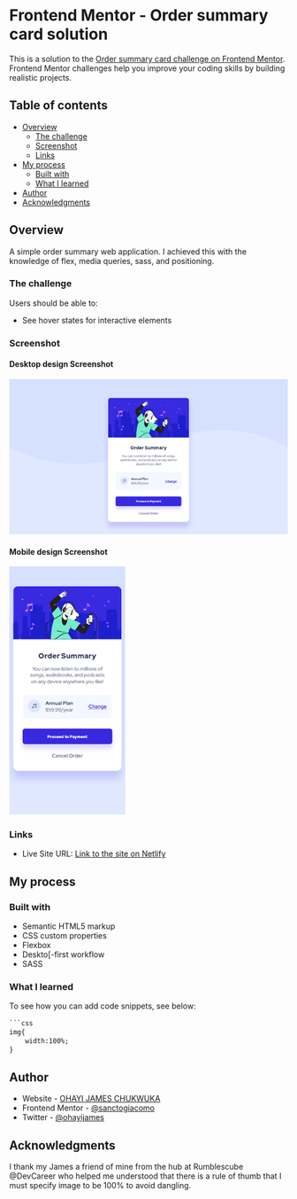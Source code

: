 # Frontend Mentor - Order summary card solution

This is a solution to the [Order summary card challenge on Frontend Mentor](https://www.frontendmentor.io/challenges/order-summary-component-QlPmajDUj). Frontend Mentor challenges help you improve your coding skills by building realistic projects. 

## Table of contents

- [Overview](#overview)
  - [The challenge](#the-challenge)
  - [Screenshot](#screenshot)
  - [Links](#links)
- [My process](#my-process)
  - [Built with](#built-with)
  - [What I learned](#what-i-learned)
- [Author](#author)
- [Acknowledgments](#acknowledgments)


## Overview
A simple order summary web application. I achieved this with the knowledge of flex, media queries, sass, and positioning.

### The challenge

Users should be able to:

- See hover states for interactive elements

### Screenshot
 #### Desktop design Screenshot 
![Desktop Design](./images/Screenshots/Desktop-Design-Order-Summary.png)

 #### Mobile design Screenshot 
![Desktop Design](./images/Screenshots/Mobile-Design-Order-Summary.png)

### Links
- Live Site URL: [Link to the site on Netlify](https://hacktober-order-summary.netlify.app/)

## My process

### Built with

- Semantic HTML5 markup
- CSS custom properties
- Flexbox
- Deskto[-first workflow
- SASS


### What I learned


To see how you can add code snippets, see below:

```
```css
img{
    width:100%;
}

```

## Author

- Website - [OHAYI JAMES CHUKWUKA](https://calculus001.netlify.app)
- Frontend Mentor - [@sanctogiacomo](https://www.frontendmentor.io/profile/sanctogiacomo)
- Twitter - [@ohayijames](https://www.twitter.com/ohayijames)

## Acknowledgments
I thank my James a friend of mine from the hub at Rumblescube @DevCareer who helped me understood that there is a rule of thumb that I must specify image to be 100% to avoid dangling.


